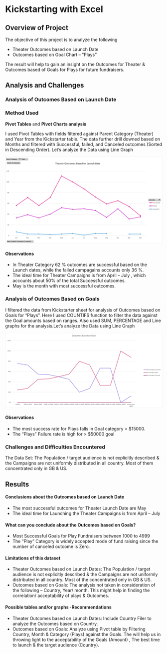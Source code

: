 # Kickstarting with Excel

## Overview of Project
The objective of this project is to analyze the following
- Theater Outcomes based on Launch Date
- Outcomes based on Goal Chart – “Plays”

The result will help to gain an insight on the Outcomes for Theater & Outcomes based of Goals for Plays for future fundraisers. 

## Analysis and Challenges

### Analysis of Outcomes Based on Launch Date

### Method Used 
  **Pivot Tables** and **Pivot Charts analysis**

I used Pivot Tables with fields filtered against Parent Category (Theater) and Year from the Kickstarter table. The data further drill downed based on Months and filtered with Successful, failed, and Canceled outcomes (Sorted in Descending Order). Let’s analyze the Data using Line Graph

<img src="/resources/Theater_Outcomes_vs_Launch.png"/>


#### Observations

- In Theater Category 62 % outcomes are successful based on the Launch dates, while the failed campagains accounts only 36 %. 
- The ideal time for Theater Campaigns is from April – July , which accounts about 50% of the total Successful outcomes.
-  May is the month with most successful outcomes.

### Analysis of Outcomes Based on Goals
I filtered  the data from Kickstarter sheet for analysis of Outcomes based on Goals for “Plays”. Here I used COUNTIFS function to filter the data against the Goal amounts based on ranges. Also used SUM, PERCENTAGE and Line graphs for the analysis.Let’s analyze the Data using Line Graph

<img src="/resources/Outcomes_vs_Goals.png"/>

#### Observations

- The most success rate for Plays falls in Goal category < $15000.
- The “Plays” Failure rate is high for > $50000 goal 

### Challenges and Difficulties Encountered
The Data Set: The Population / target audience is not explicitly described & the Campaigns are not uniformly distributed in all country. Most of them concentrated only in GB & US.

## Results

#### Conclusions about the Outcomes based on Launch Date
- The most successful outcomes for Theater Launch Date are May
- The ideal time for Launching the Theater Campaigns is from April – July

#### What can you conclude about the Outcomes based on Goals?
- Most Successful Goals for Play Fundraisers between 1000 to 4999 
- The “Play” Category is widely accepted mode of fund raising since the number of canceled outcome is Zero.

#### Limitations of this dataset
- Theater Outcomes based on Launch Dates: The Population / target audience is not explicitly described & the Campaigns are not uniformly distributed in all country. Most of the concentrated only in GB & US.
- Outcomes based on Goals: The analysis not taken in consideration of the following – Country, Year/ month. This might help in finding the correlation/ acceptability of plays & Outcomes.

#### Possible tables and/or graphs -Recommendations
- Theater Outcomes based on Launch Dates: Include Country Filer to analyze the Outcomes based on Country.
- Outcomes based on Goals: Analyze using Pivot table by Filtering Country, Month & Category (Plays) against the Goals. The will help us in throwing light to the acceptability of the Goals (Amount) , The best time to launch  & the target audience (Country).
